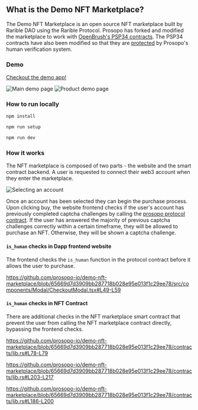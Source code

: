 ## What is the Demo NFT Marketplace?

The Demo NFT Marketplace is an open source NFT marketplace built by Rarible DAO using the Rarible Protocol. Prosopo has forked and
modified the marketplace to work
with [OpenBrush's PSP34 contracts](https://github.com/Supercolony-net/openbrush-contracts/tree/main/examples/psp34). The
PSP34 contracts have also been modified so that they
are [protected](https://github.com/prosopo-io/demo-nft-marketplace/blob/57fe32a36d2988d3076835fc3ebe3a4dad60efa3/contracts/lib.rs#L209)
by Prosopo's human verification system.

### Demo

[Checkout the demo app!](https://nft.demo.prosopo.io/)

<img alt="Main demo page" src="https://raw.githubusercontent.com/prosopo-io/demo-nft-marketplace/article/.github/images/screenshot1.png">
<img alt="Product demo page" src="https://raw.githubusercontent.com/prosopo-io/demo-nft-marketplace/article/.github/images/screenshot2.png">

### How to run locally

```bash
npm install

npm run setup

npm run dev
```

### How it works

The NFT marketplace is composed of two parts - the website and the smart contract backend. A user is requested to
connect their web3 account when they enter the marketplace.

![Selecting an account](https://raw.githubusercontent.com/prosopo-io/demo-nft-marketplace/article/.github/images/screenshot3.png)

Once an account has been selected they can begin the
purchase process. Upon clicking buy, the website frontend checks if the user's account has previously completed captcha
challenges by calling the [prosopo protocol contract](https://github.com/prosopo-io/protocol/). If the user has answered
the majority of previous captcha challenges correctly within a certain timeframe, they will be allowed to purchase an
NFT. Otherwise, they will be shown a captcha challenge.

#### `is_human` checks in Dapp frontend website

The frontend checks the `is_human` function in the protocol contract before it allows the user to purchase.

https://github.com/prosopo-io/demo-nft-marketplace/blob/65669d7d3909bb287718b028e95e013f1c29ee78/src/components/Modal/CheckoutModal.tsx#L49-L59

#### `is_human` checks in NFT Contract

There are additional checks in the NFT marketplace smart contract that prevent the user from calling the NFT marketplace
contract directly, bypassing the frontend checks.

https://github.com/prosopo-io/demo-nft-marketplace/blob/65669d7d3909bb287718b028e95e013f1c29ee78/contracts/lib.rs#L78-L79

https://github.com/prosopo-io/demo-nft-marketplace/blob/65669d7d3909bb287718b028e95e013f1c29ee78/contracts/lib.rs#L203-L217

https://github.com/prosopo-io/demo-nft-marketplace/blob/65669d7d3909bb287718b028e95e013f1c29ee78/contracts/lib.rs#L186-L200
